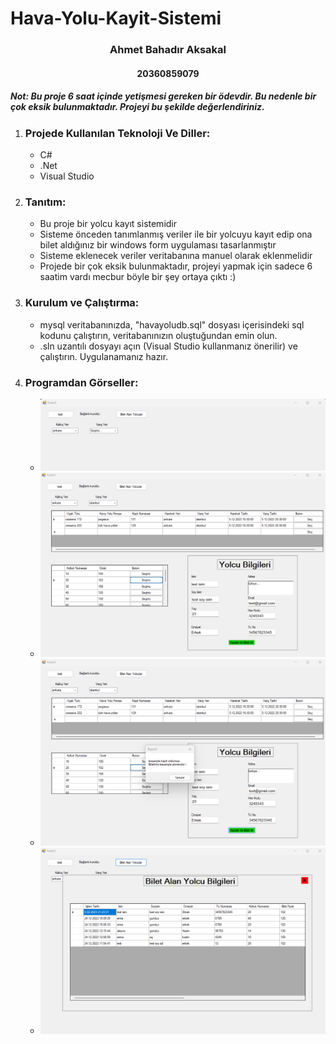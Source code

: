 # Hava-Yolu-Kayit-Sistemi

<h3 align="center" color="Darkblue">Ahmet Bahadır Aksakal</h3>
<h4 align="center" color="Darkblue">20360859079</h4>

<h5>Not: Bu proje 6 saat içinde yetişmesi gereken bir ödevdir. Bu nedenle bir çok eksik bulunmaktadır. Projeyi bu şekilde değerlendiriniz.</h5>

<ol>
  <li>
      <h3 color="Red">Projede Kullanılan Teknoloji Ve Diller:</h3>
      <ul>
        <li>C#</li>
        <li>.Net</li>
        <li>Visual Studio</li>
      </ul>
  </li>
  <li>
      <h3 color="Red">Tanıtım:</h3>
      <ul>
        <li>Bu proje bir yolcu kayıt sistemidir</li>
        <li>Sisteme önceden tanımlanmış veriler ile bir yolcuyu kayıt edip ona bilet aldığınız bir windows form uygulaması tasarlanmıştır</li>
        <li>Sisteme eklenecek veriler veritabanına manuel olarak eklenmelidir</li>
        <li>Projede bir çok eksik bulunmaktadır, projeyi yapmak için sadece 6 saatim vardı mecbur böyle bir şey ortaya çıktı :)</li>
      </ul>
  </li>
  <li>
      <h3 color="Red">Kurulum ve Çalıştırma:</h3>
      <ul>
         <li>mysql veritabanınızda, "havayoludb.sql" dosyası içerisindeki sql kodunu çalıştırın, veritabanınızın oluştuğundan emin olun.</li>
         <li>.sln uzantılı dosyayı açın (Visual Studio kullanmanız önerilir) ve çalıştırın. Uygulanamanız hazır.</li>
      </ul>
  </li>
   <li>
      <h3 color="Red">Programdan Görseller:</h3>
      <ul>
        <li><img src="gorseller/1.png"></li>
        <li><img src="gorseller/2.png"></li>   
        <li><img src="gorseller/3.png"></li>   
        <li><img src="gorseller/4.png"></li>   
      </ul>
  </li>
</ol>
